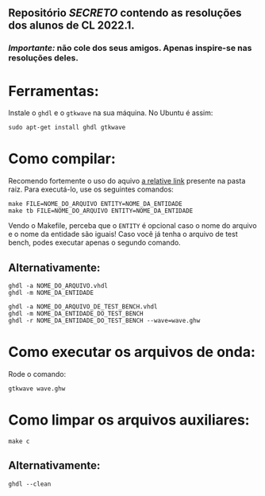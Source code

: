 ## Repositório *SECRETO* contendo as resoluções dos alunos de CL 2022.1.
### *Importante:* não cole dos seus amigos. Apenas inspire-se nas resoluções deles.

# Ferramentas:

Instale o `ghdl` e o `gtkwave` na sua máquina. No Ubuntu é assim:

```
sudo apt-get install ghdl gtkwave
```

# Como compilar:

Recomendo fortemente o uso do aquivo [a relative link](Makefile) presente na pasta raiz.
Para executá-lo, use os seguintes comandos:

```
make FILE=NOME_DO_ARQUIVO ENTITY=NOME_DA_ENTIDADE
make tb FILE=NOME_DO_ARQUIVO ENTITY=NOME_DA_ENTIDADE
```
Vendo o Makefile, perceba que o `ENTITY` é opcional caso o nome do arquivo e o nome da entidade são iguais!
Caso você já tenha o arquivo de test bench, podes executar apenas o segundo comando.

## Alternativamente:
```
ghdl -a NOME_DO_ARQUIVO.vhdl
ghdl -m NOME_DA_ENTIDADE

ghdl -a NOME_DO_ARQUIVO_DE_TEST_BENCH.vhdl
ghdl -m NOME_DA_ENTIDADE_DO_TEST_BENCH
ghdl -r NOME_DA_ENTIDADE_DO_TEST_BENCH --wave=wave.ghw
```

# Como executar os arquivos de onda:

Rode o comando:

```
gtkwave wave.ghw
```

# Como limpar os arquivos auxiliares:

```
make c
```

## Alternativamente:
```
ghdl --clean
```
